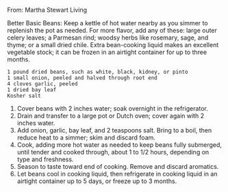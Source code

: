 From: Martha Stewart Living

Better Basic Beans:
Keep a kettle of hot water nearby as you simmer to replenish the pot as needed. For more flavor, add any of these: large outer celery leaves; a Parmesan rind; woodsy herbs like rosemary, sage, and thyme; or a small dried chile. Extra bean-cooking liquid makes an excellent vegetable stock; it can be frozen in an airtight container for up to three months.

    1 pound dried beans, such as white, black, kidney, or pinto 
    1 small onion, peeled and halved through root end
    4 cloves garlic, peeled
    1 dried bay leaf
    Kosher salt 
    
1. Cover beans with 2 inches water; soak overnight in the refrigerator. 
2. Drain and transfer to a large pot or Dutch oven; cover again with 2 inches water. 
3. Add onion, garlic, bay leaf, and 2 teaspoons salt. Bring to a boil, then reduce heat to a simmer; skim and discard foam.
4. Cook, adding more hot water as needed to keep beans fully submerged, until tender and cooked through, about 1 to 1/2 hours, depending on type and freshness. 
5. Season to taste toward end of cooking. Remove and discard aromatics.
6. Let beans cool in cooking liquid, then refrigerate in cooking liquid in an airtight container up to 5 days, or freeze up to 3 months.
